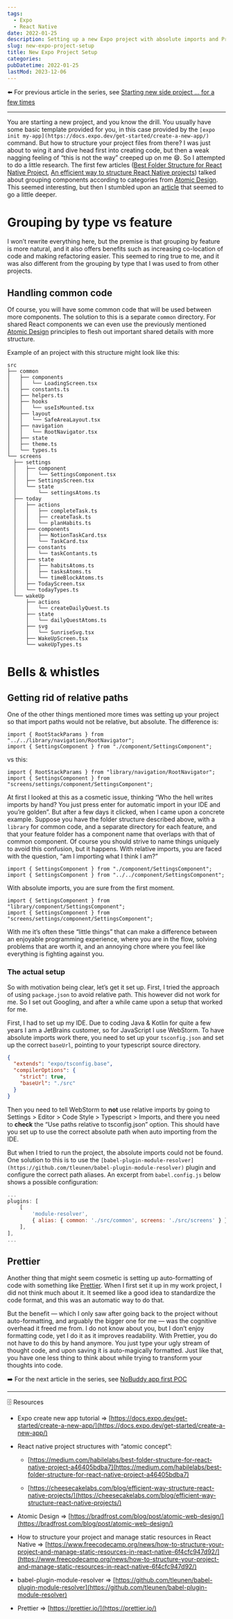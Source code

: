 ```yaml
---
tags:
  - Expo
  - React Native
date: 2022-01-25
description: Setting up a new Expo project with absolute imports and Prettier.
slug: new-expo-project-setup
title: New Expo Project Setup
categories:
pubDatetime: 2022-01-25
lastMod: 2023-12-06
---
```


⬅️ For previous article in the series, see <a href="/posts/starting-new-side-project-for-a-few-times">Starting new side project ... for a few times</a>

---

You are starting a new project, and you know the drill. You usually have some basic template provided for you, in this case provided by the `[expo init my-app](https://docs.expo.dev/get-started/create-a-new-app/)` command. But how to structure your project files from there? I was just about to wing it and dive head first into creating code, but then a weak nagging feeling of “this is not the way” creeped up on me 😄. So I attempted to do a little research. The first few articles ([Best Folder Structure for React Native Project](https://medium.com/habilelabs/best-folder-structure-for-react-native-project-a46405bdba7), [An efficient way to structure React Native projects](https://cheesecakelabs.com/blog/efficient-way-structure-react-native-projects/)) talked about grouping components according to categories from [Atomic Design](https://bradfrost.com/blog/post/atomic-web-design/). This seemed interesting, but then I stumbled upon an [article](https://www.freecodecamp.org/news/how-to-structure-your-project-and-manage-static-resources-in-react-native-6f4cfc947d92/) that seemed to go a little deeper.

# Grouping by type vs feature

I won’t rewrite everything here, but the premise is that grouping by feature is more natural, and it also offers benefits such as increasing co-location of code and making refactoring easier. This seemed to ring true to me, and it was also different from the grouping by type that I was used to from other projects.

## Handling common code

Of course, you will have some common code that will be used between more components. The solution to this is a separate `common` directory. For shared React components we can even use the previously mentioned [Atomic Design](https://bradfrost.com/blog/post/atomic-web-design/) principles to flesh out important shared details with more structure.

Example of an project with this structure might look like this:

```tsx
src
├── common
│   ├── components
│   │   └── LoadingScreen.tsx
│   ├── constants.ts
│   ├── helpers.ts
│   ├── hooks
│   │   └── useIsMounted.tsx
│   ├── layout
│   │   └── SafeAreaLayout.tsx
│   ├── navigation
│   │   └── RootNavigator.tsx
│   ├── state
│   ├── theme.ts
│   └── types.ts
└── screens
  ├── settings
  │   ├── component
  │   │   └── SettingsComponent.tsx
  │   ├── SettingsScreen.tsx
  │   └── state
  │       └── settingsAtoms.ts
  ├── today
  │   ├── actions
  │   │   ├── completeTask.ts
  │   │   ├── createTask.ts
  │   │   └── planHabits.ts
  │   ├── components
  │   │   ├── NotionTaskCard.tsx
  │   │   └── TaskCard.tsx
  │   ├── constants
  │   │   └── taskContants.ts
  │   ├── state
  │   │   ├── habitsAtoms.ts
  │   │   ├── tasksAtoms.ts
  │   │   └── timeBlockAtoms.ts
  │   ├── TodayScreen.tsx
  │   └── todayTypes.ts
  └── wakeUp
      ├── actions
      │   └── createDailyQuest.ts
      ├── state
      │   └── dailyQuestAtoms.ts
      ├── svg
      │   └── SunriseSvg.tsx
      ├── WakeUpScreen.tsx
      └── wakeUpTypes.ts
```

# Bells & whistles

## Getting rid of relative paths

One of the other things mentioned more times was setting up your project so that import paths would not be relative, but absolute. The difference is:

```tsx
import { RootStackParams } from "../../library/navigation/RootNavigator";
import { SettingsComponent } from "./component/SettingsComponent";
```

vs this:

```tsx
import { RootStackParams } from "library/navigation/RootNavigator";
import { SettingsComponent } from "screens/settings/component/SettingsComponent";
```

At first I looked at this as a cosmetic issue, thinking “Who the hell writes imports by hand? You just press enter for automatic import in your IDE and you’re golden”. But after a few days it clicked, when I came upon a concrete example. Suppose you have the folder structure described above, with a `library` for common code, and a separate directory for each feature, and that your feature folder has a component name that overlaps with that of common component. Of course you should strive to name things uniquely to avoid this confusion, but it happens. With relative imports, you are faced with the question, “am I importing what I think I am?”

```tsx
import { SettingsComponent } from "./component/SettingsComponent";
import { SettingsComponent } from "../../component/SettingsComponent";
```

With absolute imports, you are sure from the first moment.

```tsx
import { SettingsComponent } from "library/component/SettingsComponent";
import { SettingsComponent } from "screens/settings/component/SettingsComponent";
```

With me it’s often these “little things” that can make a difference between an enjoyable programming experience, where you are in the flow, solving problems that are worth it, and an annoying chore where you feel like everything is fighting against you.

### The actual setup

So with motivation being clear, let’s get it set up. First, I tried the approach of using `package.json` to avoid relative path. This however did not work for me. So I set out Googling, and after a while came upon a setup that worked for me.

First, I had to set up my IDE. Due to coding Java & Kotlin for quite a few years I am a JetBrains customer, so for JavaScript I use WebStorm. To have absolute imports work there, you need to set up your `tsconfig.json` and set up the correct `baseUrl`, pointing to your typescript source directory.

```json
{
  "extends": "expo/tsconfig.base",
  "compilerOptions": {
    "strict": true,
    "baseUrl": "./src"
  }
}
```

Then you need to tell WebStorm to **not** use relative imports by going to Settings > Editor > Code Style > Typescript > Imports, and there you need to **check** the “Use paths relative to tsconfig.json” option. This should have you set up to use the correct absolute path when auto importing from the IDE.

But when I tried to run the project, the absolute imports could not be found. One solution to this is to use the `[babel-plugin-module-resolver](https://github.com/tleunen/babel-plugin-module-resolver)` plugin and configure the correct path aliases. An excerpt from `babel.config.js` below shows a possible configuration:

```jsx
...
plugins: [
	[
		'module-resolver',
    	{ alias: { common: './src/common', screens: './src/screens' } },
	],
],
...
```

## Prettier

Another thing that might seem cosmetic is setting up auto-formatting of code with something like [Prettier](https://prettier.io/). When I first set it up in my work project, I did not think much about it. It seemed like a good idea to standardize the code format, and this was an automatic way to do that.

But the benefit — which I only saw after going back to the project without auto-formatting, and arguably the bigger one for me — was the cognitive overhead it freed me from. I do not know about you, but I don’t enjoy formatting code, yet I do it as it improves readability. With Prettier, you do not have to do this by hand anymore. You just type your ugly stream of thought code, and upon saving it is auto-magically formatted. Just like that, you have one less thing to think about while trying to transform your thoughts into code.

➡️ For the next article in the series, see <a href="/posts/nobuddy-app-first-poc">NoBuddy app first POC</a>

---

🗄 Resources

- Expo create new app tutorial ⇒ [https://docs.expo.dev/get-started/create-a-new-app/](https://docs.expo.dev/get-started/create-a-new-app/)

- React native project structures with “atomic concept”:

  - [https://medium.com/habilelabs/best-folder-structure-for-react-native-project-a46405bdba7](https://medium.com/habilelabs/best-folder-structure-for-react-native-project-a46405bdba7)

  - [https://cheesecakelabs.com/blog/efficient-way-structure-react-native-projects/](https://cheesecakelabs.com/blog/efficient-way-structure-react-native-projects/)

- Atomic Design ⇒ [https://bradfrost.com/blog/post/atomic-web-design/](https://bradfrost.com/blog/post/atomic-web-design/)

- How to structure your project and manage static resources in React Native ⇒ [https://www.freecodecamp.org/news/how-to-structure-your-project-and-manage-static-resources-in-react-native-6f4cfc947d92/](https://www.freecodecamp.org/news/how-to-structure-your-project-and-manage-static-resources-in-react-native-6f4cfc947d92/)

- babel-plugin-module-resolver ⇒ [https://github.com/tleunen/babel-plugin-module-resolver](https://github.com/tleunen/babel-plugin-module-resolver)

- Prettier ⇒ [https://prettier.io/](https://prettier.io/)

